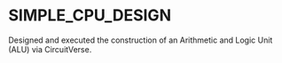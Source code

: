 # SIMPLE_CPU_DESIGN
Designed and executed the construction of an Arithmetic and Logic Unit (ALU) via CircuitVerse.
